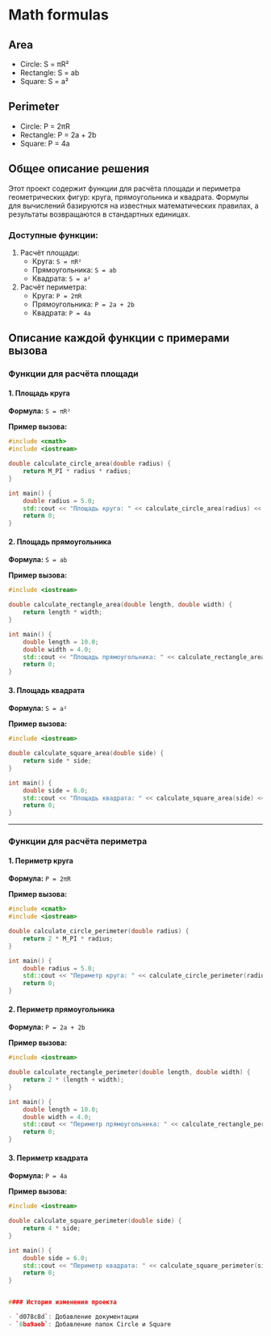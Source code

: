 # Math formulas
## Area
- Circle: S = πR²
- Rectangle: S = ab
- Square: S = a²

## Perimeter
- Circle: P = 2πR
- Rectangle: P = 2a + 2b
- Square: P = 4a

## Общее описание решения

Этот проект содержит функции для расчёта площади и периметра геометрических фигур: круга, прямоугольника и квадрата. 
Формулы для вычислений базируются на известных математических правилах, а результаты возвращаются в стандартных единицах.

### Доступные функции:
1. Расчёт площади:
   - Круга: `S = πR²`
   - Прямоугольника: `S = ab`
   - Квадрата: `S = a²`
2. Расчёт периметра:
   - Круга: `P = 2πR`
   - Прямоугольника: `P = 2a + 2b`
   - Квадрата: `P = 4a`

## Описание каждой функции с примерами вызова

### Функции для расчёта площади

#### 1. Площадь круга
**Формула:** `S = πR²`

**Пример вызова:**
```cpp
#include <cmath>
#include <iostream>

double calculate_circle_area(double radius) {
    return M_PI * radius * radius;
}

int main() {
    double radius = 5.0;
    std::cout << "Площадь круга: " << calculate_circle_area(radius) << std::endl;
    return 0;
}
```

#### 2. Площадь прямоугольника
**Формула:** `S = ab`

**Пример вызова:**
```cpp
#include <iostream>

double calculate_rectangle_area(double length, double width) {
    return length * width;
}

int main() {
    double length = 10.0;
    double width = 4.0;
    std::cout << "Площадь прямоугольника: " << calculate_rectangle_area(length, width) << std::endl;
    return 0;
}
```

#### 3. Площадь квадрата
**Формула:** `S = a²`

**Пример вызова:**
```cpp
#include <iostream>

double calculate_square_area(double side) {
    return side * side;
}

int main() {
    double side = 6.0;
    std::cout << "Площадь квадрата: " << calculate_square_area(side) << std::endl;
    return 0;
}
```

---

### Функции для расчёта периметра

#### 1. Периметр круга
**Формула:** `P = 2πR`

**Пример вызова:**
```cpp
#include <cmath>
#include <iostream>

double calculate_circle_perimeter(double radius) {
    return 2 * M_PI * radius;
}

int main() {
    double radius = 5.0;
    std::cout << "Периметр круга: " << calculate_circle_perimeter(radius) << std::endl;
    return 0;
}
```

#### 2. Периметр прямоугольника
**Формула:** `P = 2a + 2b`

**Пример вызова:**
```cpp
#include <iostream>

double calculate_rectangle_perimeter(double length, double width) {
    return 2 * (length + width);
}

int main() {
    double length = 10.0;
    double width = 4.0;
    std::cout << "Периметр прямоугольника: " << calculate_rectangle_perimeter(length, width) << std::endl;
    return 0;
}
```

#### 3. Периметр квадрата
**Формула:** `P = 4a`

**Пример вызова:**
```cpp
#include <iostream>

double calculate_square_perimeter(double side) {
    return 4 * side;
}

int main() {
    double side = 6.0;
    std::cout << "Периметр квадрата: " << calculate_square_perimeter(side) << std::endl;
    return 0;
}


#### История изменения проекта

- `d078c8d`: Добавление документации 
- `8ba9aeb`: Добавление папок Circle и Square 
